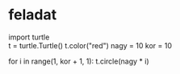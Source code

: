 # feladat
import turtle   
t = turtle.Turtle() 
t.color("red")
nagy = 10
kor = 10  

for i in range(1, kor + 1, 1): 
    t.circle(nagy * i)
